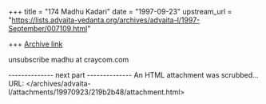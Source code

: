 +++
title = "174 Madhu Kadari"
date = "1997-09-23"
upstream_url = "https://lists.advaita-vedanta.org/archives/advaita-l/1997-September/007109.html"

+++
[Archive link](https://lists.advaita-vedanta.org/archives/advaita-l/1997-September/007109.html)

 unsubscribe madhu at craycom.com

-------------- next part --------------
An HTML attachment was scrubbed...
URL: </archives/advaita-l/attachments/19970923/219b2b48/attachment.html>
